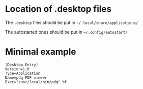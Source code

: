 Location of .desktop files
==========================

The `.desktop` files should be put in `~/.local/share/applications/`

The autostarted ones should be put in `~/.config/autostart/`

Minimal example
===============

    [Desktop Entry]
    Version=1.0
    Type=Application
    Name=pdq PDF viewer
    Exec="/usr/local/bin/pdq" %f
